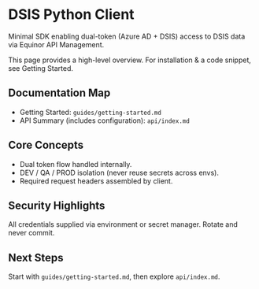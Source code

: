 # DSIS Python Client

Minimal SDK enabling dual-token (Azure AD + DSIS) access to DSIS data via Equinor API Management.

This page provides a high-level overview. For installation & a code snippet, see Getting Started.

## Documentation Map

- Getting Started: `guides/getting-started.md`
- API Summary (includes configuration): `api/index.md`

## Core Concepts

- Dual token flow handled internally.
- DEV / QA / PROD isolation (never reuse secrets across envs).
- Required request headers assembled by client.

## Security Highlights

All credentials supplied via environment or secret manager. Rotate and never commit.

## Next Steps

Start with `guides/getting-started.md`, then explore `api/index.md`.
